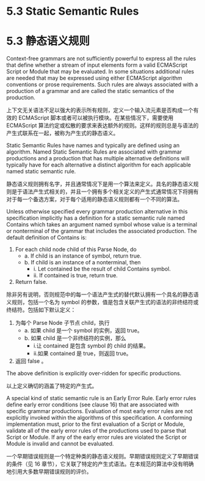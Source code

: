 # 5.3 Static Semantic Rules

# 5.3 静态语义规则

Context-free grammars are not sufficiently powerful to express all the rules that define whether a stream of input elements form a valid ECMAScript Script or Module that may be evaluated. In some situations additional rules are needed that may be expressed using either ECMAScript algorithm conventions or prose requirements. Such rules are always associated with a production of a grammar and are called the static semantics of the production.

上下文无关语法不足以强大的表示所有规则，定义一个输入流元素是否构成一个有效的 ECMAScript 脚本或者可以被执行模块。在某些情况下，需要使用 ECMAScript 算法约定或松散的要求来表达额外的规则。这样的规则总是与语法的产生式联系在一起，被称为产生式的静态语义。

Static Semantic Rules have names and typically are defined using an algorithm. Named Static Semantic Rules are associated with grammar productions and a production that has multiple alternative definitions will typically have for each alternative a distinct algorithm for each applicable named static semantic rule.

静态语义规则拥有名字，并且通常情况下是用一个算法来定义。具名的静态语义规则是于语法产生式相关的，并且一个拥有多个相关定义的产生式通常情况下将拥有对于每一个备选方案，对于每个适用的静态语义规则都有一个不同的算法。

Unless otherwise specified every grammar production alternative in this specification implicitly has a definition for a static semantic rule named Contains which takes an argument named symbol whose value is a terminal or nonterminal of the grammar that includes the associated production. The default definition of Contains is:

1.  For each child node child of this Parse Node, do
    * a. If child is an instance of symbol, return true.
    * b. If child is an instance of a nonterminal, then
      * i. Let contained be the result of child Contains symbol.
      * ii. If contained is true, return true.
2.  Return false.

除非另有说明，否则规范中的每一个语法产生式的替代默认拥有一个具名的静态语义规则，包括一个名为 symbol 的参数，值是包含关联产生式的语法的非终结符或终结符。包括如下默认定义：

1.  为每个 Parse Node 子节点 child，执行
    * a. 如果 child 是一个 symbol 的实例，返回 true。
    * b. 如果 child 是一个非终结符的实例，那么
      * i.让 contained 是包含 symbol 的 child 的结果。
      * ii.如果 contained 是 true，则返回 true。
2.  返回 false 。

The above definition is explicitly over-ridden for specific productions.

以上定义确切的涵盖了特定的产生式。

A special kind of static semantic rule is an Early Error Rule. Early error rules define early error conditions (see clause 16) that are associated with specific grammar productions. Evaluation of most early error rules are not explicitly invoked within the algorithms of this specification. A conforming implementation must, prior to the first evaluation of a Script or Module, validate all of the early error rules of the productions used to parse that Script or Module. If any of the early error rules are violated the Script or Module is invalid and cannot be evaluated.

一个早期错误规则是一个特定种类的静态语义规则。早期错误规则定义了早期错误的条件（见 16 章节），它关联了特定的产生式语法。在本规范的算法中没有明确地引用大多数早期错误规则的评价。

